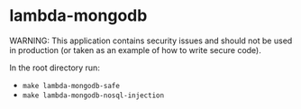 # lambda-mongodb

WARNING: This application contains security issues and should not be used in production (or taken as an example of how to write secure code).

In the root directory run:

- `make lambda-mongodb-safe`
- `make lambda-mongodb-nosql-injection`
